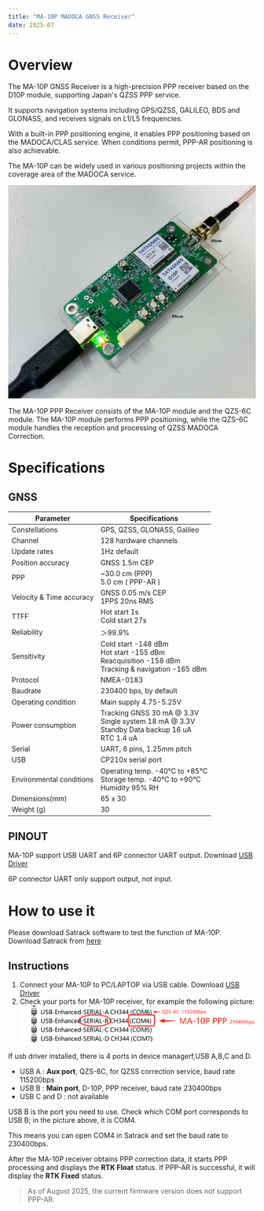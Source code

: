 ```yaml
---
title: "MA-10P MADOCA GNSS Receiver"
date: 2025-07
---
```


# Overview

The MA-10P GNSS Receiver is a high-precision PPP receiver based on the D10P module, supporting Japan's QZSS PPP service.

It supports navigation systems including GPS/QZSS, GALILEO, BDS and GLONASS, and receives signals on L1/L5 frequencies.

With a built-in PPP positioning engine, it enables PPP positioning based on the MADOCA/CLAS service. When conditions permit, PPP-AR positioning is also achievable.

The MA-10P can be widely used in various positioning projects within the coverage area of the MADOCA service.

![MA-10P PPP GNSS Receiver](../../../images/ppp/MA-10P-main-00.png)

The MA-10P PPP Receiver consists of the MA-10P module and the QZS-6C module. The MA-10P module performs PPP positioning, while the QZS-6C module handles the reception and processing of QZSS MADOCA Correction.

# Specifications

## GNSS

| Parameter | Specifications |
| --- | --- |
| Constellations | GPS, QZSS, GLONASS, Galileo |
| Channel | 128 hardware channels |
| Update rates | 1Hz default |
| Position accuracy | GNSS 1.5m CEP |
| PPP | ~30.0 cm (PPP)<br> 5.0 cm ( PPP-AR ) |
| Velocity & Time accuracy | GNSS 0.05 m/s CEP<br>1PPS 20ns RMS |
| TTFF | Hot start 1s<br>Cold start 27s |
| Reliability | ＞99.9% |
| Sensitivity | Cold start -148 dBm<br>Hot start -155 dBm<br>Reacquisition -158 dBm<br>Tracking & navigation -165 dBm |
| Protocol | NMEA-0183 |
| Baudrate | 230400 bps, by default |
| Operating condition | Main supply 4.75-5.25V|
| Power consumption | Tracking GNSS 30 mA @ 3.3V<br>Single system 18 mA @ 3.3V<br>Standby Data backup 16 uA<br>RTC 1.4 uA |
| Serial | UART, 6 pins, 1.25mm pitch|
| USB | CP210x serial port |
| Environmental conditions | Operating temp. -40°C to +85°C<br>Storage temp. -40°C to +90°C<br>Humidity 95% RH |
| Dimensions(mm) | 65 x 30 |
| Weight (g) | 30 |

## PINOUT

MA-10P support USB UART and 6P connector UART output.
Download [USB Driver](../../../assets/driver/CH343SER.zip)

6P connector UART only support output, not input.


# How to use it

Please download Satrack software to test the function of MA-10P.
Download Satrack from [here](../../../assets/software/satrack_latest.zip)

## Instructions

1. Connect your MA-10P to PC/LAPTOP via USB cable. Download [USB Driver](../../../assets/driver/CH343SER.zip)
2. Check your ports for MA-10P receiver, for example the following picture:
![ma-10p-ports](../../../images/ppp/ma-10p-ports-identify.png)

If usb driver installed, there is 4 ports in device managerf,USB A,B,C and D.

- USB A : **Aux port**, QZS-6C, for QZSS correction service, baud rate 115200bps
- USB B : **Main port**, D-10P, PPP receiver, baud rate 230400bps
- USB C and D : not available

USB B is the port you need to use. Check which COM port corresponds to USB B; in the picture above, it is COM4.

This means you can open COM4 in Satrack and set the baud rate to 230400bps.

After the MA-10P receiver obtains PPP correction data, it starts PPP processing and displays the **RTK Float** status. If PPP-AR is successful, it will display the **RTK Fixed** status.
> As of August 2025, the current firmware version does not support PPP-AR.
